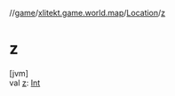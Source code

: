 //[game](../../../index.md)/[xlitekt.game.world.map](../index.md)/[Location](index.md)/[z](z.md)

# z

[jvm]\
val [z](z.md): [Int](https://kotlinlang.org/api/latest/jvm/stdlib/kotlin/-int/index.html)
